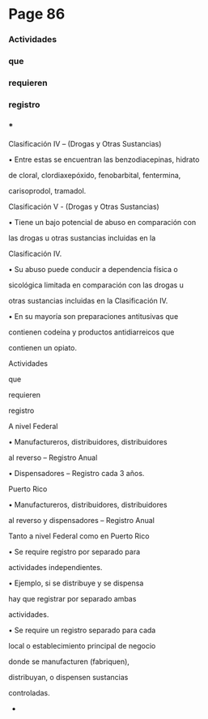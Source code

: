 # Page 86

### Actividades

### que

### requieren

### registro

### *

Clasificación IV – (Drogas y Otras Sustancias)

• Entre estas se encuentran las benzodiacepinas, hidrato

de cloral, clordiaxepóxido, fenobarbital, fentermina,

carisoprodol, tramadol.

Clasificación V - (Drogas y Otras Sustancias)

• Tiene un bajo potencial de abuso en comparación con

las drogas u otras sustancias incluidas en la

Clasificación IV.

• Su abuso puede conducir a dependencia física o

sicológica limitada en comparación con las drogas u

otras sustancias incluidas en la Clasificación IV.

• En su mayoría son preparaciones antitusivas que

contienen codeína y productos antidiarreicos que

contienen un opiato.

Actividades

que

requieren

registro

A nivel Federal

• Manufactureros, distribuidores, distribuidores

al reverso – Registro Anual

• Dispensadores – Registro cada 3 años.

Puerto Rico

• Manufactureros, distribuidores, distribuidores

al reverso y dispensadores – Registro Anual

Tanto a nivel Federal como en Puerto Rico

• Se require registro por separado para

actividades independientes.

• Ejemplo, si se distribuye y se dispensa

hay que registrar por separado ambas

actividades.

• Se require un registro separado para cada

local o establecimiento principal de negocio

donde se manufacturen (fabriquen),

distribuyan, o dispensen sustancias

controladas.

*

